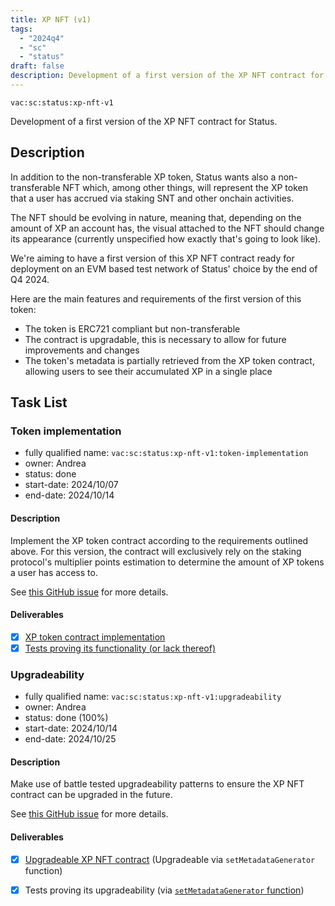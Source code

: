 ```yaml
---
title: XP NFT (v1)
tags:
  - "2024q4"
  - "sc"
  - "status"
draft: false
description: Development of a first version of the XP NFT contract for Status.
---
```


`vac:sc:status:xp-nft-v1`

Development of a first version of the XP NFT contract for Status.

## Description

In addition to the non-transferable XP token,
Status wants also a non-transferable NFT which,
among other things,
will represent the XP token that a user has accrued via staking SNT and other onchain activities.

The NFT should be evolving in nature,
meaning that,
depending on the amount of XP an account has,
the visual attached to the NFT should change its appearance (currently unspecified how exactly that's going to look like).

We're aiming to have a first version of this XP NFT contract ready for deployment on an EVM based test network of Status' choice by the end of Q4 2024.

Here are the main features and requirements of the first version of this token:

- The token is ERC721 compliant but non-transferable
- The contract is upgradable, this is necessary to allow for future improvements and changes
- The token's metadata is partially retrieved from the XP token contract, allowing users to see their accumulated XP in a single place

## Task List

### Token implementation

* fully qualified name: `vac:sc:status:xp-nft-v1:token-implementation`
* owner: Andrea
* status: done
* start-date: 2024/10/07
* end-date: 2024/10/14

#### Description

Implement the XP token contract according to the requirements outlined above.
For this version,
the contract will exclusively rely on the staking protocol's multiplier points estimation to determine the amount of XP tokens a user has access to.

See [this GitHub issue](https://github.com/vacp2p/staking-reward-streamer/issues/37) for more details.

#### Deliverables

- [x] [XP token contract implementation](https://github.com/vacp2p/staking-reward-streamer/pull/12)
- [x] [Tests proving its functionality (or lack thereof)](https://github.com/vacp2p/staking-reward-streamer/pull/12)

### Upgradeability

* fully qualified name: `vac:sc:status:xp-nft-v1:upgradeability`
* owner: Andrea
* status: done (100%)
* start-date: 2024/10/14
* end-date: 2024/10/25

#### Description

Make use of battle tested upgradeability patterns to ensure the XP NFT contract can be upgraded in the future.

See [this GitHub issue](https://github.com/vacp2p/staking-reward-streamer/issues/38) for more details.

#### Deliverables

- [x] [Upgradeable XP NFT contract](https://github.com/vacp2p/staking-reward-streamer/blob/main/src/XPNFTToken.sol) (Upgradeable via `setMetadataGenerator` function)
- [x] Tests proving its upgradeability (via [`setMetadataGenerator` function](https://github.com/vacp2p/staking-reward-streamer/blob/main/test/XPNFTToken.t.sol#L44-L51))


